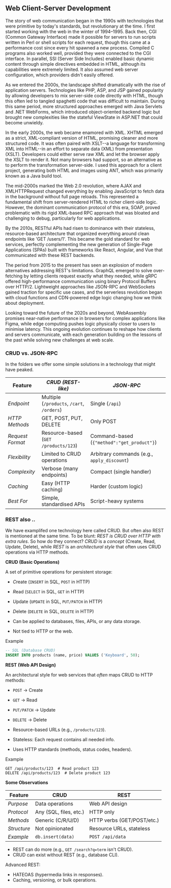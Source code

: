 
## Web Client-Server Development

The story of web communication began in the 1990s with technologies that were primitive by today's
standards, but revolutionary at the time. I first started working with the web in the winter of 1994–1995.
Back then, CGI (Common Gateway Interface) made it possible for servers to run scripts written in Perl
or shell scripts for each request, though this came at a performance cost since every hit spawned a new
process. Compiled C programs also worked well, provided they were connected to the CGI interface. In
parallel, SSI (Server Side Includes) enabled basic dynamic content through simple directives embedded
in HTML, although its capabilities were extremely limited. It also assumed web server configuration,
which providers didn't easily offered.

As we entered the 2000s, the landscape shifted dramatically with the rise of application servers. Technologies
like PHP, ASP, and JSP gained popularity by allowing developers to mix server-side code directly with HTML,
though this often led to tangled spaghetti code that was difficult to maintain. During this same period, more
structured approaches emerged with Java Servlets and .NET WebForms, which introduced object-oriented backend
logic but brought new complexities like the stateful ViewState in ASP.NET that could become unwieldy.

In the early 2000s, the web became enamored with XML. XHTML emerged as a strict, XML-compliant version
of HTML, promising cleaner and more structured code. It was often paired with XSLT--a language
for transforming XML into HTML--in an effort to separate data (XML) from presentation (XSLT).
Developers could either serve raw XML and let the browser apply the XSLT to render it. Not many
browsers had support, so an alternative as to perform the transformation server-side. I used this
approach for a client project, generating both HTML and images using ANT, which was primarily known
as a Java build tool.

The mid-2000s marked the Web 2.0 revolution, where AJAX and XMLHTTPRequest changed everything by enabling
JavaScript to fetch data in the background without full page reloads. This represented a fundamental shift
from server-rendered HTML to richer client-side logic. However, the dominant communication protocol of this
era, SOAP, proved problematic with its rigid XML-based RPC approach that was bloated and challenging to
debug, particularly for web applications.

By the 2010s, RESTful APIs had risen to dominance with their stateless, resource-based architecture that
organized everything around clean endpoints like 'GET /users/1'. This became the gold standard for web
services, perfectly complementing the new generation of Single-Page Applications (SPAs) built with
frameworks like React, Angular, and Vue that communicated with these REST backends.

The period from 2015 to the present has seen an explosion of modern alternatives addressing REST's limitations.
GraphQL emerged to solve over-fetching by letting clients request exactly what they needed, while gRPC
offered high-performance communication using binary Protocol Buffers over HTTP/2. Lightweight approaches
like JSON-RPC and WebSockets gained traction for specific use cases, and the serverless revolution began
with cloud functions and CDN-powered edge logic changing how we think about deployment.

Looking toward the future of the 2020s and beyond, WebAssembly promises near-native performance in browsers
for complex applications like Figma, while edge computing pushes logic physically closer to users to minimise
latency. This ongoing evolution continues to reshape how clients and servers communicate, with each generation
building on the lessons of the past while solving new challenges at web scale.


### CRUD vs. JSON-RPC

In the folders we offer some simple solutions in a technology that might have peaked.

| Feature        | *CRUD (REST-like)*                         | *JSON-RPC*                                |
|----------------|--------------------------------------------|-------------------------------------------|
| *Endpoint*     | Multiple (`/products`, `/cart`, `/orders`) | Single (`/api`)                           |
| *HTTP Methods* | GET, POST, PUT, DELETE                     | Only POST                                 |
| *Request Format* | Resource-based (`GET /products/123`)     | Command-based (`{"method":"get_product"}`)|
| *Flexibility*  | Limited to CRUD operations                 | Arbitrary commands (e.g., `apply_discount`) |
| *Complexity*   | Verbose (many endpoints)                   | Compact (single handler)                  |
| *Caching*      | Easy (HTTP caching)                        | Harder (custom logic)                     |
| *Best For*     | Simple, standardised APIs                  | Script-heavy systems                      |


### REST also ..

We have examplifed one technology here called CRUD. But often also REST is mentioned at the same time.
To be blunt: *REST is CRUD over HTTP with extra rules*. So how do they connect? *CRUD* is a *concept*
(Create, Read, Update, Delete), while *REST* is an *architectural style* that often uses CRUD operations
via HTTP methods.  


__CRUD (Basic Operations)__

A set of primitive operations for persistent storage:  
  - *C*reate (`INSERT` in SQL, `POST` in HTTP)  
  - *R*ead (`SELECT` in SQL, `GET` in HTTP)  
  - *U*pdate (`UPDATE` in SQL, `PUT/PATCH` in HTTP)  
  - *D*elete (`DELETE` in SQL, `DELETE` in HTTP)  

- Can be applied to databases, files, APIs, or any data storage.  
- Not tied to HTTP or the web.  

Example
  ```sql
  -- SQL (Database CRUD)
  INSERT INTO products (name, price) VALUES ('Keyboard', 50);
  ```

__REST (Web API Design)__

An architectural style for web services that *often* maps CRUD to HTTP methods:
  - `POST` → Create
  - `GET` → Read
  - `PUT/PATCH` → Update
  - `DELETE` → Delete

- Resource-based URLs (e.g., `/products/123`).
- Stateless: Each request contains all needed info.
- Uses HTTP standards (methods, status codes, headers).

Example
  ```http
  GET /api/products/123  # Read product 123
  DELETE /api/products/123  # Delete product 123
  ```

__Some Observations__

| Feature        | CRUD                    | REST                      |
|----------------|-------------------------|---------------------------|
| *Purpose*      | Data operations         | Web API design            |
| *Protocol*     | Any (SQL, files, etc.)  | HTTP only                 |
| *Methods*      | Generic (C/R/U/D)       | HTTP verbs (GET/POST/etc.)|
| *Structure*    | Not opinionated         | Resource URLs, stateless  |
| *Example*      | `db.insert(data)`       | `POST /api/data`          |

- REST can do more (e.g., `GET /search?q=term` isn't CRUD).
- CRUD can exist without REST (e.g., database CLI).

Advanced REST:
  - HATEOAS (hypermedia links in responses).
  - Caching, versioning, or bulk operations.
